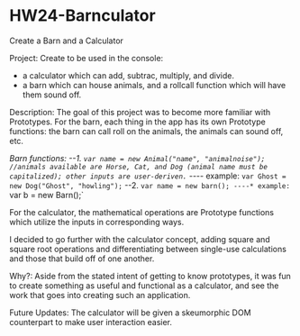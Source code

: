 HW24-Barnculator
================

Create a Barn and a Calculator

Project: Create to be used in the console:
* a calculator which can add, subtrac, multiply, and divide.
* a barn which can house animals, and a rollcall function which will have them sound off.

Description: The goal of this project was to become more familiar with Prototypes. 
For the barn, each thing in the app has its own Prototype functions: the barn can call roll on the animals, the animals can sound off, etc.

*Barn functions:
--1. `var name = new Animal("name", "animalnoise"); //animals available are Horse, Cat, and Dog (animal name must be capitalized); other inputs are user-deriven.`
----* example: `var Ghost = new Dog("Ghost", "howling");`
--2. `var name = new barn();
----* example: `var b = new Barn();`

For the calculator, the mathematical operations are Prototype functions which utilize the inputs in corresponding ways.


I decided to go further with the calculator concept, adding square and square root operations and differentiating between single-use calculations and those that build off of one another.

Why?: Aside from the stated intent of getting to know prototypes, it was fun to create something as useful and functional as a calculator, and see the work that goes into creating such an application.

Future Updates: The calculator will be given a skeumorphic DOM counterpart to make user interaction easier.
